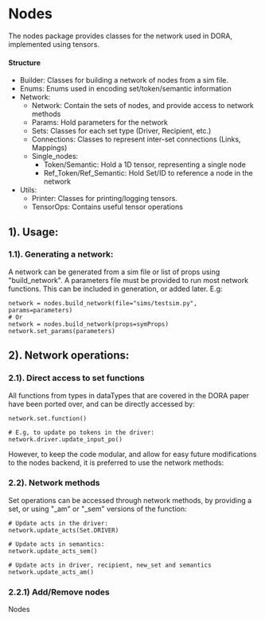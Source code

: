 # Nodes

The nodes package provides classes for the network used in DORA, implemented using tensors.

#### Structure
- Builder: Classes for building a network of nodes from a sim file.
- Enums: Enums used in encoding set/token/semantic information
- Network:
	- Network: Contain the sets of nodes, and provide access to network methods
	- Params: Hold parameters for the network
	- Sets: Classes for each set type (Driver, Recipient, etc.)
	- Connections: Classes to represent inter-set connections (Links, Mappings)
	- Single_nodes: 
		- Token/Semantic: Hold a 1D tensor, representing a single node
		- Ref_Token/Ref_Semantic: Hold Set/ID to reference a node in the network
- Utils:
	- Printer: Classes for printing/logging tensors.
	- TensorOps: Contains useful tensor operations

## 1). Usage:

### 1.1). Generating a network:

A network can be generated from a sim file or list of props using "build_network".
A parameters file must be provided to run most network functions. This can be included in generation, or added later. E.g:

```
network = nodes.build_network(file="sims/testsim.py", params=parameters)
# Or
network = nodes.build_network(props=symProps)
network.set_params(parameters)
```

## 2). Network operations:

### 2.1). Direct access to set functions
All functions from types in dataTypes that are covered in the DORA paper have been ported over, and can be directly accessed by:

```
network.set.function()

# E.g, to update po tokens in the driver:
network.driver.update_input_po()
```

However, to keep the code modular, and allow for easy future modifications to the nodes backend, it is preferred to use the network methods:
###  2.2). Network methods

Set operations can be accessed through network methods, by providing a set, or using "_am"  or "_sem" versions of the function:

```
# Update acts in the driver:
network.update_acts(Set.DRIVER)

# Update acts in semantics:
network.update_acts_sem()

# Update acts in driver, recipient, new_set and semantics
network.update_acts_am()
```

### 2.2.1) Add/Remove nodes
Nodes 
